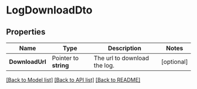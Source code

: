 # LogDownloadDto

## Properties

Name | Type | Description | Notes
------------ | ------------- | ------------- | -------------
**DownloadUrl** | Pointer to **string** | The url to download the log. | [optional] 

[[Back to Model list]](../README.md#documentation-for-models) [[Back to API list]](../README.md#documentation-for-api-endpoints) [[Back to README]](../README.md)


